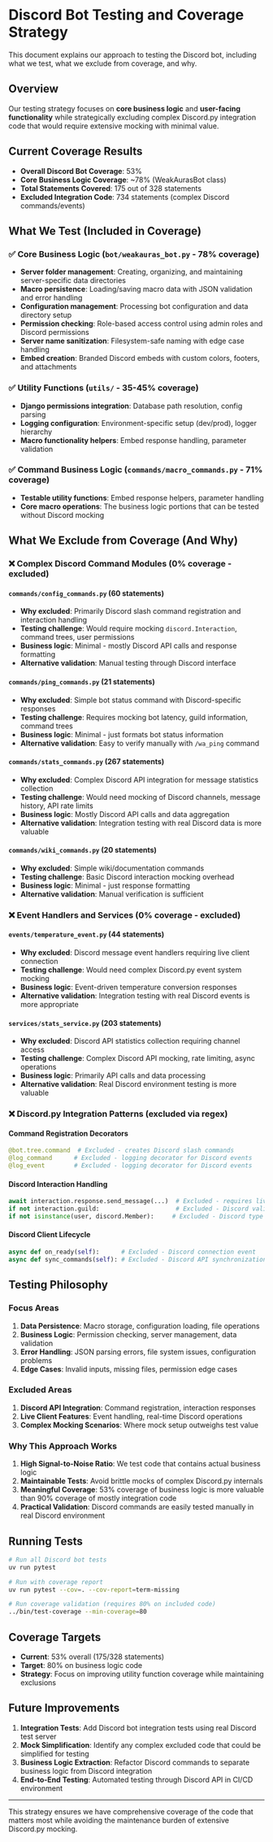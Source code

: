 # Discord Bot Testing and Coverage Strategy

This document explains our approach to testing the Discord bot, including what we test, what we exclude from coverage, and why.

## Overview

Our testing strategy focuses on **core business logic** and **user-facing functionality** while strategically excluding complex Discord.py integration code that would require extensive mocking with minimal value.

## Current Coverage Results

- **Overall Discord Bot Coverage**: 53%
- **Core Business Logic Coverage**: ~78% (WeakAurasBot class)
- **Total Statements Covered**: 175 out of 328 statements
- **Excluded Integration Code**: 734 statements (complex Discord commands/events)

## What We Test (Included in Coverage)

### ✅ Core Business Logic (`bot/weakauras_bot.py` - 78% coverage)
- **Server folder management**: Creating, organizing, and maintaining server-specific data directories
- **Macro persistence**: Loading/saving macro data with JSON validation and error handling
- **Configuration management**: Processing bot configuration and data directory setup
- **Permission checking**: Role-based access control using admin roles and Discord permissions
- **Server name sanitization**: Filesystem-safe naming with edge case handling
- **Embed creation**: Branded Discord embeds with custom colors, footers, and attachments

### ✅ Utility Functions (`utils/` - 35-45% coverage)
- **Django permissions integration**: Database path resolution, config parsing
- **Logging configuration**: Environment-specific setup (dev/prod), logger hierarchy
- **Macro functionality helpers**: Embed response handling, parameter validation

### ✅ Command Business Logic (`commands/macro_commands.py` - 71% coverage)
- **Testable utility functions**: Embed response helpers, parameter handling
- **Core macro operations**: The business logic portions that can be tested without Discord mocking

## What We Exclude from Coverage (And Why)

### ❌ Complex Discord Command Modules (0% coverage - excluded)

#### `commands/config_commands.py` (60 statements)
- **Why excluded**: Primarily Discord slash command registration and interaction handling
- **Testing challenge**: Would require mocking `discord.Interaction`, command trees, user permissions
- **Business logic**: Minimal - mostly Discord API calls and response formatting
- **Alternative validation**: Manual testing through Discord interface

#### `commands/ping_commands.py` (21 statements)
- **Why excluded**: Simple bot status command with Discord-specific responses
- **Testing challenge**: Requires mocking bot latency, guild information, command trees
- **Business logic**: Minimal - just formats bot status information
- **Alternative validation**: Easy to verify manually with `/wa_ping` command

#### `commands/stats_commands.py` (267 statements)
- **Why excluded**: Complex Discord API integration for message statistics collection
- **Testing challenge**: Would need mocking of Discord channels, message history, API rate limits
- **Business logic**: Mostly Discord API calls and data aggregation
- **Alternative validation**: Integration testing with real Discord data is more valuable

#### `commands/wiki_commands.py` (20 statements)
- **Why excluded**: Simple wiki/documentation commands
- **Testing challenge**: Basic Discord interaction mocking overhead
- **Business logic**: Minimal - just response formatting
- **Alternative validation**: Manual verification is sufficient

### ❌ Event Handlers and Services (0% coverage - excluded)

#### `events/temperature_event.py` (44 statements)
- **Why excluded**: Discord message event handlers requiring live client connection
- **Testing challenge**: Would need complex Discord.py event system mocking
- **Business logic**: Event-driven temperature conversion responses
- **Alternative validation**: Integration testing with real Discord events is more appropriate

#### `services/stats_service.py` (203 statements)
- **Why excluded**: Discord API statistics collection requiring channel access
- **Testing challenge**: Complex Discord API mocking, rate limiting, async operations
- **Business logic**: Primarily API calls and data processing
- **Alternative validation**: Real Discord environment testing is more valuable

### ❌ Discord.py Integration Patterns (excluded via regex)

#### Command Registration Decorators
```python
@bot.tree.command  # Excluded - creates Discord slash commands
@log_command      # Excluded - logging decorator for Discord events
@log_event        # Excluded - logging decorator for Discord events
```

#### Discord Interaction Handling
```python
await interaction.response.send_message(...)  # Excluded - requires live Discord objects
if not interaction.guild:                     # Excluded - Discord validation
if not isinstance(user, discord.Member):     # Excluded - Discord type checking
```

#### Discord Client Lifecycle
```python
async def on_ready(self):      # Excluded - Discord connection event
async def sync_commands(self): # Excluded - Discord API synchronization
```

## Testing Philosophy

### Focus Areas
1. **Data Persistence**: Macro storage, configuration loading, file operations
2. **Business Logic**: Permission checking, server management, data validation
3. **Error Handling**: JSON parsing errors, file system issues, configuration problems
4. **Edge Cases**: Invalid inputs, missing files, permission edge cases

### Excluded Areas
1. **Discord API Integration**: Command registration, interaction responses
2. **Live Client Features**: Event handling, real-time Discord operations
3. **Complex Mocking Scenarios**: Where mock setup outweighs test value

### Why This Approach Works

1. **High Signal-to-Noise Ratio**: We test code that contains actual business logic
2. **Maintainable Tests**: Avoid brittle mocks of complex Discord.py internals
3. **Meaningful Coverage**: 53% coverage of business logic is more valuable than 90% coverage of mostly integration code
4. **Practical Validation**: Discord commands are easily tested manually in real Discord environment

## Running Tests

```bash
# Run all Discord bot tests
uv run pytest

# Run with coverage report
uv run pytest --cov=. --cov-report=term-missing

# Run coverage validation (requires 80% on included code)
../bin/test-coverage --min-coverage=80
```

## Coverage Targets

- **Current**: 53% overall (175/328 statements)
- **Target**: 80% on business logic code
- **Strategy**: Focus on improving utility function coverage while maintaining exclusions

## Future Improvements

1. **Integration Tests**: Add Discord bot integration tests using real Discord test server
2. **Mock Simplification**: Identify any complex excluded code that could be simplified for testing
3. **Business Logic Extraction**: Refactor Discord commands to separate business logic from Discord integration
4. **End-to-End Testing**: Automated testing through Discord API in CI/CD environment

---

This strategy ensures we have comprehensive coverage of the code that matters most while avoiding the maintenance burden of extensive Discord.py mocking.
